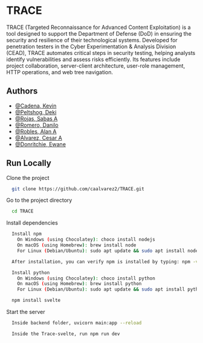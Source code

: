 # TRACE

TRACE (Targeted Reconnaissance for Advanced Content Exploitation) is a tool designed to support the Department of Defense (DoD) in ensuring the security and resilience of their technological systems. Developed for penetration testers in the Cyber Experimentation & Analysis Division (CEAD), TRACE automates critical steps in security testing, helping analysts identify vulnerabilities and assess risks efficiently. Its features include project collaboration, server-client architecture, user-role management, HTTP operations, and web tree navigation.


## Authors

- [@Cadena, Kevin](https://www.github.com/Peaches04)
- [@Peltshog, Deki](https://www.github.com/dekkip)
- [@Rojas, Sabas A](https://www.github.com/SabasRojas)
- [@Romero, Danilo](https://www.github.com/LinkXotica)
- [@Robles, Alan A](https://www.github.com/alanrobles02)
- [@Alvarez, Cesar A](https://www.github.com/caalvarez2)
- [@Donritchie, Ewane](https://www.github.com/Donritchie-E)



## Run Locally

Clone the project

```bash
  git clone https://github.com/caalvarez2/TRACE.git
```

Go to the project directory

```bash
  cd TRACE
```

Install dependencies

```bash
  Install npm
    On Windows (using Chocolatey): choco install nodejs
    On macOS (using Homebrew): brew install node
    For Linux (Debian/Ubuntu): sudo apt update && sudo apt install nodejs npm

  After installation, you can verify npm is installed by typing: npm -v
```
```bash
  Install python
    On Windows (using Chocolatey): choco install python
    On macOS (using Homebrew): brew install python
    For Linux (Debian/Ubuntu): sudo apt update && sudo apt install python3
```
```bash
  npm install svelte
```

Start the server
```bash
  Inside backend folder, uvicorn main:app --reload
```
```bash
  Inside the Trace-svelte, run npm run dev
```